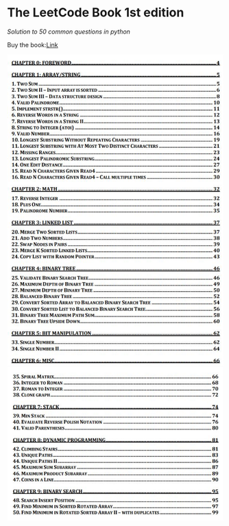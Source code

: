 # The LeetCode Book 1st edition
*Solution to 50 common questions in python*

Buy the book:[Link](https://leetcode.com/book/)

![](./index_1.JPG)
![](index_2.JPG)
